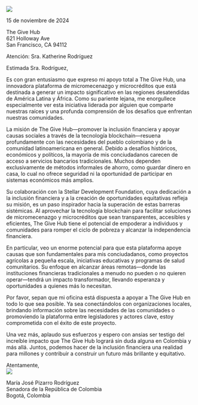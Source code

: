 ![](https://thegivehub.com/img/letterhead.svg)

15 de noviembre de 2024

The Give Hub  
621 Holloway Ave  
San Francisco, CA 94112  

Atención: Sra. Katherine Rodríguez  

Estimada Sra. Rodríguez,  

Es con gran entusiasmo que expreso mi apoyo total a The Give Hub, una innovadora plataforma de micromecenazgo y microcréditos que está destinada a generar un impacto significativo en las regiones desatendidas de América Latina y África. Como su pariente lejana, me enorgullece especialmente ver esta iniciativa liderada por alguien que comparte nuestras raíces y una profunda comprensión de los desafíos que enfrentan nuestras comunidades.

La misión de The Give Hub—promover la inclusión financiera y apoyar causas sociales a través de la tecnología blockchain—resuena profundamente con las necesidades del pueblo colombiano y de la comunidad latinoamericana en general. Debido a desafíos históricos, económicos y políticos, la mayoría de mis conciudadanos carecen de acceso a servicios bancarios tradicionales. Muchos dependen exclusivamente de métodos informales de ahorro, como guardar dinero en casa, lo cual no ofrece seguridad ni la oportunidad de participar en sistemas económicos más amplios.

Su colaboración con la Stellar Development Foundation, cuya dedicación a la inclusión financiera y a la creación de oportunidades equitativas refleja su misión, es un paso inspirador hacia la superación de estas barreras sistémicas. Al aprovechar la tecnología blockchain para facilitar soluciones de micromecenazgo y microcréditos que sean transparentes, accesibles y eficientes, The Give Hub tiene el potencial de empoderar a individuos y comunidades para romper el ciclo de pobreza y alcanzar la independencia financiera.

En particular, veo un enorme potencial para que esta plataforma apoye causas que son fundamentales para mis conciudadanos, como proyectos agrícolas a pequeña escala, iniciativas educativas y programas de salud comunitarios. Su enfoque en alcanzar áreas remotas—donde las instituciones financieras tradicionales a menudo no pueden o no quieren operar—tendrá un impacto transformador, llevando esperanza y oportunidades a quienes más lo necesitan.

Por favor, sepan que mi oficina está dispuesta a apoyar a The Give Hub en todo lo que sea posible. Ya sea conectándolos con organizaciones locales, brindando información sobre las necesidades de las comunidades o promoviendo la plataforma entre legisladores y actores clave, estoy comprometida con el éxito de este proyecto.

Una vez más, aplaudo sus esfuerzos y espero con ansias ser testigo del increíble impacto que The Give Hub logrará sin duda alguna en Colombia y más allá. Juntos, podemos hacer de la inclusión financiera una realidad para millones y contribuir a construir un futuro más brillante y equitativo.

Atentamente,  
![](https://thegivehub.com/img/sensig.png)  

María José Pizarro Rodríguez  
Senadora de la República de Colombia  
Bogotá, Colombia  
